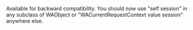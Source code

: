 Available for backward compatibility. You should now use "self session" in any subclass of WAObject or "WACurrentRequestContext value session" anywhere else.